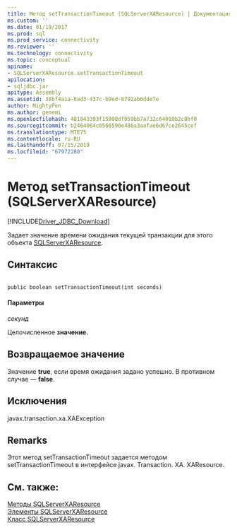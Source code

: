 ```yaml
---
title: Метод setTransactionTimeout (SQLServerXAResource) | Документация Майкрософт
ms.custom: ''
ms.date: 01/19/2017
ms.prod: sql
ms.prod_service: connectivity
ms.reviewer: ''
ms.technology: connectivity
ms.topic: conceptual
apiname:
- SQLServerXAResource.setTransactionTimeout
apilocation:
- sqljdbc.jar
apitype: Assembly
ms.assetid: 38bf4a1a-6ad3-437c-b9ed-8792ab6dde7e
author: MightyPen
ms.author: genemi
ms.openlocfilehash: 481843393f15998df059bb7a732c64010b2c8bf0
ms.sourcegitcommit: b2464064c0566590e486a3aafae6d67ce2645cef
ms.translationtype: MTE75
ms.contentlocale: ru-RU
ms.lasthandoff: 07/15/2019
ms.locfileid: "67972280"
---
```

# <a name="settransactiontimeout-method-sqlserverxaresource"></a>Метод setTransactionTimeout (SQLServerXAResource)
[!INCLUDE[Driver_JDBC_Download](../../../includes/driver_jdbc_download.md)]

  Задает значение времени ожидания текущей транзакции для этого объекта [SQLServerXAResource](../../../connect/jdbc/reference/sqlserverxaresource-class.md).  
  
## <a name="syntax"></a>Синтаксис  
  
```  
  
public boolean setTransactionTimeout(int seconds)  
```  
  
#### <a name="parameters"></a>Параметры  
 *секунд*  
  
 Целочисленное **значение.**  
  
## <a name="return-value"></a>Возвращаемое значение  
 Значение **true**, если время ожидания задано успешно. В противном случае — **false**.  
  
## <a name="exceptions"></a>Исключения  
 javax.transaction.xa.XAException  
  
## <a name="remarks"></a>Remarks  
 Этот метод setTransactionTimeout задается методом setTransactionTimeout в интерфейсе javax. Transaction. XA. XAResource.  
  
## <a name="see-also"></a>См. также:  
 [Методы SQLServerXAResource](../../../connect/jdbc/reference/sqlserverxaresource-methods.md)   
 [Элементы SQLServerXAResource](../../../connect/jdbc/reference/sqlserverxaresource-members.md)   
 [Класс SQLServerXAResource](../../../connect/jdbc/reference/sqlserverxaresource-class.md)  
  
  
